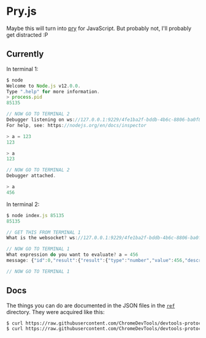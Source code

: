 Pry.js
======

Maybe this will turn into [pry](https://pryrepl.org) for JavaScript.
But probably not, I'll probably get distracted :P

Currently
---------

In terminal 1:

```js
$ node
Welcome to Node.js v12.0.0.
Type ".help" for more information.
> process.pid
85135

// NOW GO TO TERMINAL 2
Debugger listening on ws://127.0.0.1:9229/4fe1ba2f-bddb-4b6c-8806-ba0f8d76d9c9
For help, see: https://nodejs.org/en/docs/inspector

> a = 123
123

> a
123

// NOW GO TO TERMINAL 2
Debugger attached.

> a
456
```

In terminal 2:

```js
$ node index.js 85135
85135

// GET THIS FROM TERMINAL 1
What is the websocket? ws://127.0.0.1:9229/4fe1ba2f-bddb-4b6c-8806-ba0f8d76d9c9

// NOW GO TO TERMINAL 1
What expression do you want to evaluate? a = 456
message: {"id":0,"result":{"result":{"type":"number","value":456,"description":"456"}}}

// NOW GO TO TERMINAL 1
```

Docs
----

The things you can do are documented in the JSON files in the [`ref`](./ref) directory.
They were acquired like this:

```sh
$ curl https://raw.githubusercontent.com/ChromeDevTools/devtools-protocol/master/json/js_protocol.json > js.json
$ curl https://raw.githubusercontent.com/ChromeDevTools/devtools-protocol/master/json/browser_protocol.json > browser.json
```
